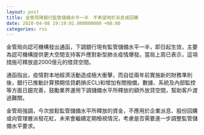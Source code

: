 ```yaml
---
layout: post
title: 金管局降銀行監管儲備水平一半　不希望用於派息或回購
date: 2020-04-08 19:19:01.000000000 +08:00
categories: rss
---
```


金管局向認可機構發出通函，下調銀行現有監管儲備水平一半，即日起生效，主要為認可機構提供更大空間支持客戶應對新型肺炎疫情爆發。當局上周已表示，這項措施可釋放逾2000億元的借貸空間。

通函指出，疫情對本地經濟活動造成極大衝擊，而自從兩年前實施新的財務準則後，銀行已推動計算預期信貸虧損(ECL)和增加有關撥備，數據、系統及內部監控等方面日趨完善，鼓勵業界運用下調儲備水平所釋放的額外放貸空間，幫助客戶渡過難關。

金管局強調，今次放鬆監管儲備水平所釋放的資金，不應用於企業派息、股份回購或向管理層派發花紅，未來會繼續定期檢視情況，考慮是否需要進一步調整監管儲備水平要求。
